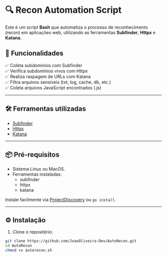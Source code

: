 # 🔍 Recon Automation Script

Este é um script **Bash** que automatiza o processo de reconhecimento (recon) em aplicações web, utilizando as ferramentas **Subfinder**, **Httpx** e **Katana**.

## 🚀 Funcionalidades

✅ Coleta subdomínios com Subfinder  
✅ Verifica subdomínios vivos com Httpx  
✅ Realiza raspagem de URLs com Katana  
✅ Filtra arquivos sensíveis (txt, log, cache, db, etc.)  
✅ Coleta arquivos JavaScript encontrados (.js)

---

## 🛠️ Ferramentas utilizadas

- [Subfinder](https://github.com/projectdiscovery/subfinder)
- [Httpx](https://github.com/projectdiscovery/httpx)
- [Katana](https://github.com/projectdiscovery/katana)

---

## 📦 Pré-requisitos

- Sistema Linux ou MacOS.
- Ferramentas instaladas:
  - subfinder
  - httpx
  - katana

Instale facilmente via [ProjectDiscovery](https://github.com/projectdiscovery) ou `go install`.

---

## ⚙️ Instalação

1. Clone o repositório:

```bash
git clone https://github.com/JoaoOliveira-Dev/AutoRecon.git
cd AutoRecon
chmod +x autorecon.sh
